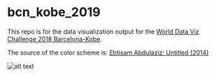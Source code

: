 # bcn_kobe_2019

This repo is for the data visualization output for the [World Data Viz Challenge 2018 Barcelona-Kobe](https://opendata-ajuntament.barcelona.cat/en/data-viz-kobe-2019).


The source of the color scheme is: [Ebtisam Abdulaziz: Untitled (2014)](https://www.artistebtisamaziz.com/2014.html)

![alt text](https://www.artistebtisamaziz.com/uploads/1/1/3/6/113644921/picture98_orig.jpg "Ebtisam Abdulaziz: Untitled (2014)")
